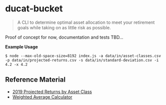 # ducat-bucket

> A CLI to determine optimal asset allocation to meet your retirement goals while taking on as little risk as possible.

Proof of concept for now, documentation and tests TBD...

**Example Usage**

```shell
$ node --max-old-space-size=8192 index.js -a data/in/asset-classes.csv -p data/in/projected-returns.csv -s data/in/standard-deviation.csv -i 4.2 -x 4.2
```

## Reference Material

* [2019 Projected Returns by Asset Class](https://www.iqpf.org/en/Account/news/news/2019/04/30/default-calendar/2019-projection-assumption-guidelines)
* [Weighted Average Calculator](https://financeformulas.net/Weighted_Average.html)
